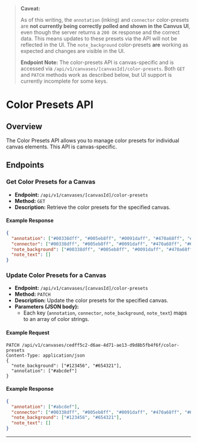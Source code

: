 > **Caveat:**
> 
> As of this writing, the `annotation` (inking) and `connector` color-presets are **not currently being correctly polled and shown in the Canvus UI**, even though the server returns a `200 OK` response and the correct data. This means updates to these presets via the API will not be reflected in the UI. The `note_background` color-presets **are** working as expected and changes are visible in the UI.
> 
> **Endpoint Note:**
> The color-presets API is canvas-specific and is accessed via `/api/v1/canvases/[canvasId]/color-presets`.
> Both `GET` and `PATCH` methods work as described below, but UI support is currently incomplete for some keys.

# Color Presets API

## Overview
The Color Presets API allows you to manage color presets for individual canvas elements. This API is canvas-specific.

## Endpoints

### Get Color Presets for a Canvas
- **Endpoint:** `/api/v1/canvases/[canvasId]/color-presets`
- **Method:** `GET`
- **Description:** Retrieve the color presets for the specified canvas.

#### Example Response
```json
{
  "annotation": ["#00338dff", "#005eb8ff", "#0091daff", "#470a68ff", "#6d2077ff", "#00a3a1ff"],
  "connector": ["#00338dff", "#005eb8ff", "#0091daff", "#470a68ff", "#6d2077ff", "#00a3a1ff"],
  "note_background": ["#00338dff", "#005eb8ff", "#0091daff", "#470a68ff", "#6d2077ff", "#00a3a1ff"],
  "note_text": []
}
```

### Update Color Presets for a Canvas
- **Endpoint:** `/api/v1/canvases/[canvasId]/color-presets`
- **Method:** `PATCH`
- **Description:** Update the color presets for the specified canvas.
- **Parameters (JSON body):**
  - Each key (`annotation`, `connector`, `note_background`, `note_text`) maps to an array of color strings.

#### Example Request
```http
PATCH /api/v1/canvases/cedff5c2-d6ae-4d71-ae13-d9d8b5fb4f6f/color-presets
Content-Type: application/json
{
  "note_background": ["#123456", "#654321"],
  "annotation": ["#abcdef"]
}
```

#### Example Response
```json
{
  "annotation": ["#abcdef"],
  "connector": ["#00338dff", "#005eb8ff", "#0091daff", "#470a68ff", "#6d2077ff", "#00a3a1ff"],
  "note_background": ["#123456", "#654321"],
  "note_text": []
}
```

---
